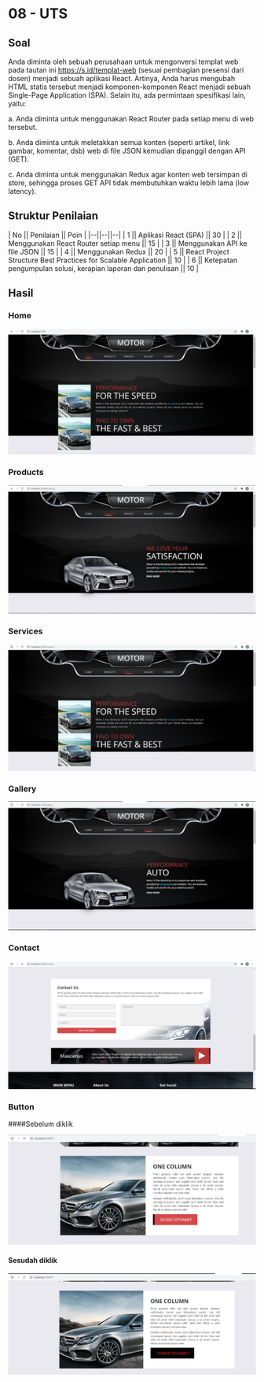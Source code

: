 # 08 - UTS

## Soal

Anda diminta oleh sebuah perusahaan untuk mengonversi templat web pada tautan ini
https://s.id/templat-web (sesuai pembagian presensi dari dosen) menjadi sebuah aplikasi React.
Artinya, Anda harus mengubah HTML statis tersebut menjadi komponen-komponen React menjadi
sebuah Single-Page Application (SPA). Selain itu, ada permintaan spesifikasi lain, yaitu:

a. Anda diminta untuk menggunakan React Router pada setiap menu di web tersebut.

b. Anda diminta untuk meletakkan semua konten (seperti artikel, link gambar, komentar, dsb)
web di file JSON kemudian dipanggil dengan API (GET).

c. Anda diminta untuk menggunakan Redux agar konten web tersimpan di store, sehingga
proses GET API tidak membutuhkan waktu lebih lama (low latency).

## Struktur Penilaian

| No || Penilaian || Poin |
|--||--||--|
| 1 || Aplikasi React (SPA) || 30 |
| 2 || Menggunakan React Router setiap menu || 15 |
| 3 || Menggunakan API ke file JSON || 15 |
| 4 || Menggunakan Redux || 20 |
| 5 || React Project Structure Best Practices for Scalable Application || 10 |
| 6 || Ketepatan pengumpulan solusi, kerapian laporan dan penulisan || 10 | 


## Hasil 

### Home

![contoh gambar](img/home1.PNG)

### Products

![contoh gambar](img/produk.PNG)

### Services

![contoh gambar](img/servis1.PNG)

### Gallery

![contoh gambar](img/galeri1.PNG)

### Contact

![contoh gambar](img/kontak.PNG)

### Button

####Sebelum diklik

![contoh gambar](img/sebelum.PNG)

#### Sesudah diklik

![contoh gambar](img/sesudah.PNG)



